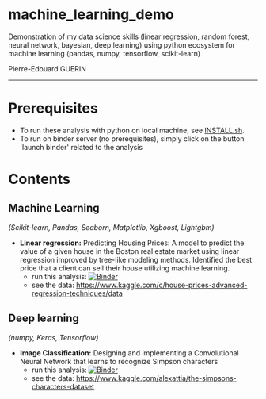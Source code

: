 # machine_learning_demo
Demonstration of my data science skills (linear regression, random forest, neural network, bayesian, deep learning) using python ecosystem for machine learning (pandas, numpy, tensorflow, scikit-learn)

Pierre-Edouard GUERIN

_______________________________________________________________________________

# Prerequisites

* To run these analysis with python on local machine, see [INSTALL.sh](INSTALL.sh).
* To run on binder server (no prerequisites), simply click on the button 'launch binder' related to the analysis

# Contents

## Machine Learning 
*(Scikit-learn, Pandas, Seaborn, Matplotlib, Xgboost, Lightgbm)*

 * **Linear regression:** Predicting Housing Prices: A model to predict the value of a given house in the Boston real estate market using linear regression improved by tree-like modeling methods. Identified the best price that a client can sell their house utilizing machine learning.
    * run this analysis: [![Binder](https://mybinder.org/badge_logo.svg)](https://mybinder.org/v2/gh/Grelot/machine_learning_demo/master?filepath=house_prices_advanced_regression_techiques.ipynb)
    * see the data: https://www.kaggle.com/c/house-prices-advanced-regression-techniques/data


## Deep learning
*(numpy, Keras, Tensorflow)*

* **Image Classification:**  Designing and implementing a Convolutional Neural Network that learns to recognize Simpson characters
    * run this analysis: [![Binder](https://mybinder.org/badge_logo.svg)](https://mybinder.org/v2/gh/Grelot/machine_learning_demo/master?filepath=simpsons_characters_recognition_detection.ipynb)
    * see the data: https://www.kaggle.com/alexattia/the-simpsons-characters-dataset

